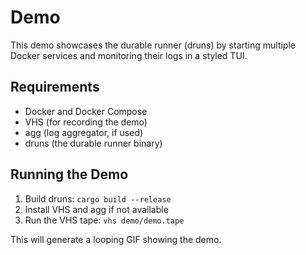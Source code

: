 # Demo

This demo showcases the durable runner (druns) by starting multiple Docker services and monitoring their logs in a styled TUI.

## Requirements

- Docker and Docker Compose
- VHS (for recording the demo)
- agg (log aggregator, if used)
- druns (the durable runner binary)

## Running the Demo

1. Build druns: `cargo build --release`
2. Install VHS and agg if not available
3. Run the VHS tape: `vhs demo/demo.tape`

This will generate a looping GIF showing the demo.